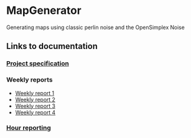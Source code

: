# MapGenerator
Generating maps using classic perlin noise and the OpenSimplex Noise

## Links to documentation  

### [Project specification](https://github.com/uberballo/MapGenerator/blob/master/documentation/ProjectSpecification.md)  

### Weekly reports  

* [Weekly report 1](https://github.com/uberballo/MapGenerator/blob/master/documentation/Weekly_report_1.md)  
* [Weekly report 2](https://github.com/uberballo/MapGenerator/blob/master/documentation/Weekly_report_2.md)
* [Weekly report 3](https://github.com/uberballo/MapGenerator/blob/master/documentation/Weekly_report_3.md)
* [Weekly report 4](https://github.com/uberballo/MapGenerator/blob/master/documentation/Weekly_report_4.md)

### [Hour reporting](https://github.com/uberballo/MapGenerator/blob/master/documentation/hour_report.md)
